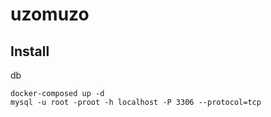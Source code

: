 # uzomuzo

## Install
db
```
docker-composed up -d
mysql -u root -proot -h localhost -P 3306 --protocol=tcp
